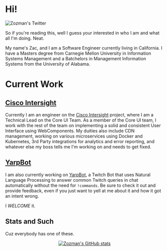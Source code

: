 # Hi!

![Zozman's Twitter](https://img.shields.io/twitter/follow/zwlovoy?style=for-the-badge&color=1DA1F2&logo=twitter&)

So if you're reading this, well I guess your interested in who I am and what all I'm doing.  Neat.

My name's Zac, and I am a Software Engineer currently living in California.  I have a Masters degree from Carnegie Mellon University in Information Systems Management and a Batchelors in Management Information Systems from the University of Alabama.

# Current Work

## [Cisco Intersight](https://intersight.com)

Currently I am an engineer on the [Cisco Intersight](https://intersight.com) project, where I am a Technical Lead on the Core UI Team.  As a member of the Core UI team, I work with the rest of the team on implementing a solid and consistent User Interface using WebComponents.  My duities also include CDN management, working on various microservices using Docker and Kubernetes, 3rd Party integrations for analytics and error reporting, and whatever else my boss tells me I'm working on and needs to get fixed.

## [YarpBot](https://yarpbot.com)

I am also currently working on [YarpBot](https://yarpbot.com), a Twitch Bot that uses Natural Language Processing to answer common Twitch queries in chat automatically without the need for `!commands`.  Be sure to check it out and provide feedback, even if you just want to yell at me about it and how it got an intent wrong.

I <i>WELCOME</i> it.

## Stats and Such

Cuz everybody has one of these.

<center>

[![Zozman's GitHub stats](https://github-readme-stats.vercel.app/api?username=zozman&count_private=true&show_icons=true&theme=dark)
](https://github.com/zozman/github-readme-stats)

</center>
